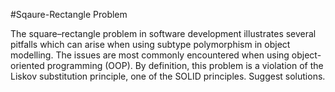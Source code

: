 #Sqaure-Rectangle Problem

The square–rectangle problem in software development illustrates several pitfalls which can arise when using subtype polymorphism in object modelling. The issues are most commonly encountered when using object-oriented programming (OOP). By definition, this problem is a violation of the Liskov substitution principle, one of the SOLID principles. Suggest solutions.

